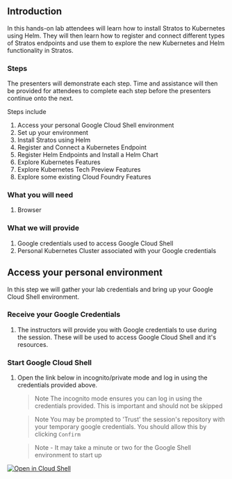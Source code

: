 
## Introduction

In this hands-on lab attendees will learn how to install Stratos to Kubernetes using Helm. They will then learn how to register and connect different types of Stratos endpoints and use them to explore the new Kubernetes and Helm functionality in Stratos. 

### Steps

The presenters will demonstrate each step. Time and assistance will then be provided for attendees to complete each step before the presenters continue onto the next.

Steps include

1. Access your personal Google Cloud Shell environment
1. Set up your environment
1. Install Stratos using Helm
1. Register and Connect a Kubernetes Endpoint
1. Register Helm Endpoints and Install a Helm Chart
1. Explore Kubernetes Features
1. Explore Kubernetes Tech Preview Features
1. Explore some existing Cloud Foundry Features

### What you will need
1. Browser

### What we will provide
1. Google credentials used to access Google Cloud Shell
1. Personal Kubernetes Cluster associated with your Google credentials

## Access your personal environment

In this step we will gather your lab credentials and bring up your Google Cloud Shell environment.

### Receive your Google Credentials
1. The instructors will provide you with Google credentials to use during the session. These will be used to access Google Cloud Shell and it's resources.

### Start Google Cloud Shell 
1. Open the link below in incognito/private mode and log in using the credentials provided above.
   > Note The incognito mode ensures you can log in using the credentials provided. This is important and should not be skipped

   > Note You may be prompted to 'Trust' the session's repository with your temporary google credentials. You should allow this by clicking `Confirm`

   > Note - It may take a minute or two for the Google Shell environment to start up

<!-- // TODO: this should be updated with the correct repo -->
[![Open in Cloud Shell](http://gstatic.com/cloudssh/images/open-btn.svg)](https://console.cloud.google.com/cloudshell/editor?cloudshell_git_branch=rc&cloudshell_git_repo=https%3A%2F%2Fgithub.com%2Fcf-stratos%2Fsummit-hands-on-labs&cloudshell_working_dir=eu-2020%2FStratos&cloudshell_tutorial=SETUP.md&shellonly=true&cloudshell_print=welcome.txt)

